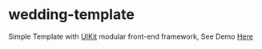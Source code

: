 # wedding-template
Simple Template with <a href="https://getuikit.com/" >UIKit</a> modular front-end framework,
See Demo <a href="https://fadlitiwi.keepourstory.com/" >Here</a>
